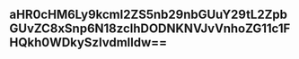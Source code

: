 ## aHR0cHM6Ly9kcml2ZS5nb29nbGUuY29tL2ZpbGUvZC8xSnp6N18zclhDODNKNVJvVnhoZG11c1FHQkh0WDkySzIvdmlldw==
